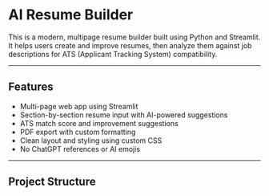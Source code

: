# AI Resume Builder

This is a modern, multipage resume builder built using Python and Streamlit.  
It helps users create and improve resumes, then analyze them against job descriptions for ATS (Applicant Tracking System) compatibility.

---

## Features

- Multi-page web app using Streamlit
- Section-by-section resume input with AI-powered suggestions
- ATS match score and improvement suggestions
- PDF export with custom formatting
- Clean layout and styling using custom CSS
- No ChatGPT references or AI emojis

---

## Project Structure

